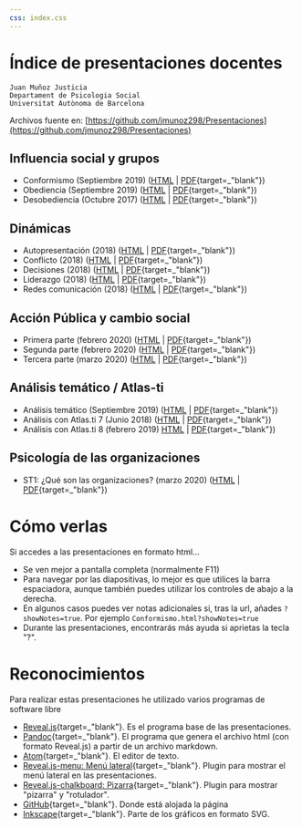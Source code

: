 ```yaml
---
css: index.css
---
```


<!-- genera con: pandoc -s index.md -o index.html -->

Índice de presentaciones docentes
===================================

```
Juan Muñoz Justicia
Departament de Psicologia Social
Universitat Autònoma de Barcelona
```

Archivos fuente en: [https://github.com/jmunoz298/Presentaciones](https://github.com/jmunoz298/Presentaciones)

Influencia social y grupos
--------------------------

- Conformismo (Septiembre 2019) ([HTML](Conformismo.html) | [PDF](Conformismo.pdf){target=_"blank"})
- Obediencia (Septiembre 2019) ([HTML](Obediencia.html) | [PDF](Obediencia.pdf){target=_"blank"})
- Desobediencia (Octubre 2017) ([HTML](Desobediencia.html) | [PDF](Desobediencia.pdf){target=_"blank"})

Dinámicas
---------

- Autopresentación (2018) ([HTML](GestionImpresiones.html) | [PDF](GestionImpresiones.pdf){target=_"blank"})
- Conflicto (2018) ([HTML](Conflicto.html) | [PDF](Conflicto.pdf){target=_"blank"})
- Decisiones (2018) ([HTML](Decisiones.html) | [PDF](Decisiones.pdf){target=_"blank"})
- Liderazgo (2018) ([HTML](Liderazgo.html) | [PDF](Liderazgo.pdf){target=_"blank"})
- Redes comunicación (2018) ([HTML](RedesComunicacion.html) | [PDF](RedesComunicacion.pdf){target=_"blank"})

Acción Pública y cambio social
------------------------------

- Primera parte (febrero 2020) ([HTML](APCS-1.html) | [PDF](APCS-1.pdf){target=_"blank"})
- Segunda parte (febrero 2020) ([HTML](APCS-2.html) | [PDF](APCS-2.pdf){target=_"blank"})
- Tercera parte (marzo 2020) ([HTML](APCS-3.html) | [PDF](APCS-3.pdf){target=_"blank"})

Análisis temático / Atlas-ti
----------------------------

- Análisis temático (Septiembre 2019) ([HTML](AnalisisTematico.html) | [PDF](AnalisisTematico.pdf){target=_"blank"})
- Análisis con Atlas.ti 7 (Junio 2018) ([HTML](AT-Atlas.ti.html) | [PDF](AT-Atlas.ti.pdf){target=_"blank"})
- Análisis con Atlas.ti 8 (febrero 2019) [HTML](AT-Atlas.ti-8.html) | [PDF](AT-Atlas.ti-8.pdf){target=_"blank"})

Psicología de las organizaciones
--------------------------------
- ST1: ¿Qué son las organizaciones? (marzo 2020) ([HTML](PsiOrg-ST1.html) | [PDF](PsiOrg-ST1.pdf){target=_"blank"})

<!-- Otros
-----

- Organizational Network Analysis (Diciembre 2018) ([HTML](ONA.html) | [PDF](ONA.pdf){target=_"blank"}) -->


Cómo verlas
===========

Si accedes a las presentaciones en formato html...

- Se ven mejor a pantalla completa (normalmente F11)
- Para navegar por las diapositivas, lo mejor es que utilices la barra espaciadora, aunque también puedes utilizar los controles de abajo a la derecha.
- En algunos casos puedes ver notas adicionales si, tras la url, añades `?showNotes=true`. Por ejemplo `Conformismo.html?showNotes=true`
- Durante las presentaciones, encontrarás más ayuda si aprietas la tecla "?".

Reconocimientos
===============

Para realizar estas presentaciones he utilizado varios programas de
software libre

- [Reveal.js](http://lab.hakim.se/reveal-js/#/){target=_"blank"}. Es el programa base de las presentaciones.
- [Pandoc](http://pandoc.org/){target=_"blank"}. El programa que genera el archivo html (con formato Reveal.js) a partir de un archivo markdown.
- [Atom](https://atom.io/){target=_"blank"}. El editor de texto.
- [Reveal.js-menu: Menú lateral](https://github.com/denehyg/reveal.js-menu){target=_"blank"}. Plugin para mostrar el menú lateral en las presentaciones.
- [Reveal.js-chalkboard: Pizarra](https://github.com/rajgoel/reveal.js-plugins/tree/master/chalkboard){target=_"blank"}. Plugin para mostrar "pizarra" y "rotulador".
- [GitHub](https://github.com/){target=_"blank"}. Donde está alojada la página
- [Inkscape](https://inkscape.org/es/){target=_"blank"}. Parte de los gráficos en formato SVG.
